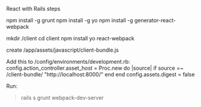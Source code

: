 React with Rails steps

npm install -g grunt
npm install -g yo
npm install -g generator-react-webpack

mkdir <Rails-App>/client
cd client
npm install
yo react-webpack

create <Rails-App>/app/assets/javascript/client-bundle.js

Add this to <Rails-App>/config/environments/development.rb:
  config.action_controller.asset_host = Proc.new do |source|
    if source =~ /client-bundle/
      "http://localhost:8000/"
    end
  end
  config.assets.digest = false


Run:
> rails s
> grunt webpack-dev-server
